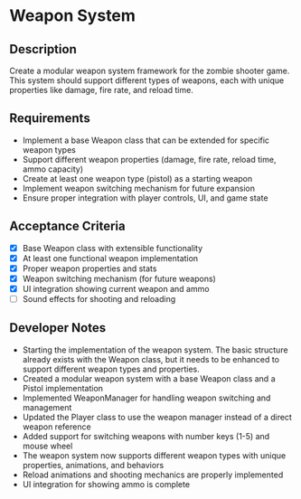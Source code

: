 # Weapon System

## Description
Create a modular weapon system framework for the zombie shooter game. This system should support different types of weapons, each with unique properties like damage, fire rate, and reload time.

## Requirements
- Implement a base Weapon class that can be extended for specific weapon types
- Support different weapon properties (damage, fire rate, reload time, ammo capacity)
- Create at least one weapon type (pistol) as a starting weapon
- Implement weapon switching mechanism for future expansion
- Ensure proper integration with player controls, UI, and game state

## Acceptance Criteria
- [x] Base Weapon class with extensible functionality
- [x] At least one functional weapon implementation
- [x] Proper weapon properties and stats
- [x] Weapon switching mechanism (for future weapons)
- [x] UI integration showing current weapon and ammo
- [ ] Sound effects for shooting and reloading

## Developer Notes
- Starting the implementation of the weapon system. The basic structure already exists with the Weapon class, but it needs to be enhanced to support different weapon types and properties.
- Created a modular weapon system with a base Weapon class and a Pistol implementation
- Implemented WeaponManager for handling weapon switching and management
- Updated the Player class to use the weapon manager instead of a direct weapon reference
- Added support for switching weapons with number keys (1-5) and mouse wheel
- The weapon system now supports different weapon types with unique properties, animations, and behaviors
- Reload animations and shooting mechanics are properly implemented
- UI integration for showing ammo is complete 